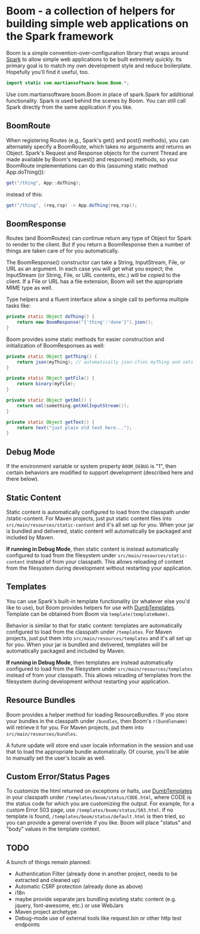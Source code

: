 # Boom - a collection of helpers for building simple web applications on the Spark framework

Boom is a simple convention-over-configuration library that wraps around [Spark](http://sparkjava.com) to allow simple web applications to be built extremely quickly.  Its primary goal is to match my own development style and reduce boilerplate.  Hopefully you'll find it useful, too.

```java
import static com.martiansoftware.boom.Boom.*;
```
Use com.martiansoftware.boom.Boom in place of spark.Spark for additional functionality.  Spark is used behind the scenes by Boom.  You can still call Spark directly from the same application if you like.



## BoomRoute

When registering Routes (e.g., Spark's get() and post() methods), you can alternately specify a BoomRoute, which takes no arguments and returns an Object.  Spark's Request and Response objects for the current Thread are made available by Boom's request() and response() methods, so your BoomRoute implementations can do this (assuming static method App.doThing()):

```java
get("/thing", App::doThing);
```

instead of this:
```java
get("/thing", (req,rsp) -> App.doThing(req,rsp));
```

## BoomResponse

Routes (and BoomRoutes) can continue return any type of Object for Spark to render to the client.  But if you return a BoomResponse then a number of things are taken care of for you automatically.

The BoomResponse() constructor can take a String, InputStream, File, or URL as an argument.  In each case you will get what you expect; the InputStream (or String, File, or URL contents, etc.) will be copied to the client.  If a File or URL has a file extension, Boom will set the appropriate MIME type as well.

Type helpers and a fluent interface allow a single call to performa multiple tasks like:
```java
private static Object doThing() {
	return new BoomResponse("{'thing':'done'}").json();
}
```

Boom provides some static methods for easier construction and initialization of BoomResponses as well:
```java
private static Object getThing() {
	return json(myThing); // automatically json-ifies myThing and sets the MIME type appropriately.
}
```

```java
private static Object getFile() {
	return binary(myFile);
}
```

```java
private static Object getXml() {
	return xml(something.getXmlInputStream());
}
```

```java
private static Object getText() {
	return text("just plain old text here...");
}
```


## Debug Mode

If the environment variable or system property `BOOM_DEBUG` is "1", then certain behaviors are modified to support development (described here and there below).

## Static Content

Static content is automatically configured to load from the classpath under /static-content.  For Maven projects, just put static content files into `src/main/resources/static-content` and it's all set up for you.  When your jar is bundled and delivered, static content will automatically be packaged and included by Maven.

**If running in Debug Mode**, then static content is instead automatically configured to load from the filesystem under `src/main/resources/static-content` instead of from your classpath.  This allows reloading of content from the filesystem during development without restarting your application.

## Templates

You can use Spark's built-in template functionality (or whatever else you'd like to use), but Boom provides helpers for use with [DumbTemplates](https://github.com/martylamb/dumbtemplates).  Template can be obtained from Boom via `template(templateName)`.

Behavior is similar to that for static content: templates are automatically configured to load from the classpath under `/templates`.  For Maven projects, just put them into `src/main/resources/templates` and it's all set up for you.  When your jar is bundled and delivered, templates will be automatically packaged and included by Maven.

**If running in Debug Mode**, then templates are instead automatically configured to load from the filesystem under `src/main/resources/templates` instead of from your classpath.  This allows reloading of templates from the filesystem during development without restarting your application.

## Resource Bundles

Boom provides a helper method for loading ResourceBundles.  If you store your bundles in the classpath under `/bundles`, then Boom's `r(bundlename)` will retrieve it for you.  For Maven projects, put them into `src/main/resources/bundles`.

A future update will store end user locale information in the session and use that to load the appropriate bundle automatically.  Of course, you'll be able to manually set the user's locale as well.

## Custom Error/Status Pages

To customize the html returned on exceptions or halts, use [DumbTemplates](https://github.com/martylamb/dumbtemplates) in your classpath under `/templates/boom/status/CODE.html`, where CODE is the status code for which you are customizing the output.  For example, for a custom Error 503 page, use `/templates/boom/status/503.html`.  If no template is found, `/templates/boom/status/default.html` is then tried, so you can provide a general override if you like.  Boom will place "status" and "body" values in the template context.

## TODO

A bunch of things remain planned:

  * Authentication Filter (already done in another project, needs to be extracted and cleaned up)
  * Automatic CSRF protection (already done as above)
  * i18n
  * maybe provide separate jars bundling existing static content (e.g. jquery, font-awesome, etc.) or use WebJars
  * Maven project archetype
  * Debug-mode use of external tools like request.bin or other http test endpoints
  
